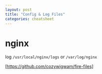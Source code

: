 ```yaml
---
layout: post
title: "Config & Log Files"
categories: cheatsheet
---
```


# nginx
log `/usr/local/nginx/logs` or `/var/log/nginx`

[https://github.com/cozywigwam/fire-files]